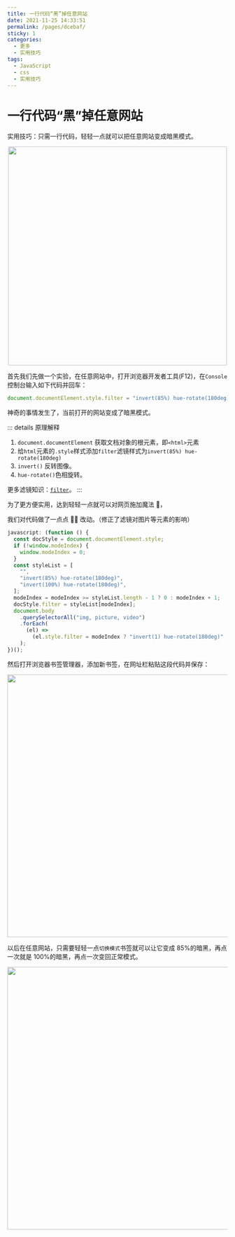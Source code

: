 ```yaml
---
title: 一行代码“黑”掉任意网站
date: 2021-11-25 14:33:51
permalink: /pages/dcebaf/
sticky: 1
categories:
  - 更多
  - 实用技巧
tags:
  - JavaScript
  - css
  - 实用技巧
---
```


# 一行代码“黑”掉任意网站

实用技巧：只需一行代码，轻轻一点就可以把任意网站变成暗黑模式。

<p align="center"><img src="https://20211222.oss-cn-beijing.aliyuncs.com/yifee.jpg" width="500" style="cursor: zoom-in;"></p>

<!-- more -->

首先我们先做一个实验，在任意网站中，打开浏览器开发者工具(F12)，在`Console`控制台输入如下代码并回车：

```js
document.documentElement.style.filter = "invert(85%) hue-rotate(180deg)";
```

神奇的事情发生了，当前打开的网站变成了暗黑模式。

::: details 原理解释

1. `document.documentElement` 获取文档对象的根元素，即`<html>`元素
2. 给`html`元素的`.style`样式添加`filter`滤镜样式为`invert(85%) hue-rotate(180deg)`
3. `invert()` 反转图像。
4. `hue-rotate()`色相旋转。

更多滤镜知识：[`filter`](https://developer.mozilla.org/zh-CN/docs/Web/CSS/filter)。
:::

为了更方便实用，达到轻轻一点就可以对网页施加魔法 🎉，

我们对代码做了一点点 🤏🏻 改动。（修正了滤镜对图片等元素的影响）

```js
javascript: (function () {
  const docStyle = document.documentElement.style;
  if (!window.modeIndex) {
    window.modeIndex = 0;
  }
  const styleList = [
    "",
    "invert(85%) hue-rotate(180deg)",
    "invert(100%) hue-rotate(180deg)",
  ];
  modeIndex = modeIndex >= styleList.length - 1 ? 0 : modeIndex + 1;
  docStyle.filter = styleList[modeIndex];
  document.body
    .querySelectorAll("img, picture, video")
    .forEach(
      (el) =>
        (el.style.filter = modeIndex ? "invert(1) hue-rotate(180deg)" : "")
    );
})();
```

然后打开浏览器书签管理器，添加新书签，在网址栏粘贴这段代码并保存：

<p align="center"><img src="https://cdn.jsdelivr.net/gh/yifeewang/image_store@master/blog/QQ20211125-154655.1byvlo5a60xs.png" width="600" style="cursor: zoom-in;"></p>

以后在任意网站，只需要轻轻一点`切换模式`书签就可以让它变成 85%的暗黑，再点一次就是 100%的暗黑，再点一次变回正常模式。

<p align="center"><img src="https://cdn.jsdelivr.net/gh/yifeewang/image_store@master/blog/QQ20211125-163111.2tmjlvz28n80.png" width="600" style="cursor: zoom-in;"></p>
